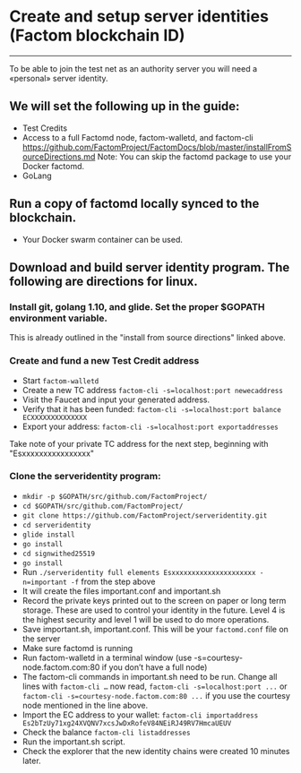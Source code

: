 # Create and setup server identities (Factom blockchain ID)
-------------------------------

To be able to join the test net as an authority server you will need a «personal» server identity.

## We will set the following up in the guide: 
- Test Credits
- Access to a full Factomd node, factom-walletd, and factom-cli
    https://github.com/FactomProject/FactomDocs/blob/master/installFromSourceDirections.md
    Note: You can skip the factomd package to use your Docker factomd.
- GoLang

## Run a copy of factomd locally synced to the blockchain.
- Your Docker swarm container can be used.

## Download and build server identity program. The following are directions for linux.

### Install git, golang 1.10, and glide. Set the proper $GOPATH environment variable.

This is already outlined in the "install from source  directions" linked above.

### Create and fund a new Test Credit address

- Start `factom-walletd`
- Create a new TC address `factom-cli -s=localhost:port newecaddress`
- Visit the Faucet and input your generated address.
- Verify that it has been funded: `factom-cli -s=localhost:port balance ECXXXXXXXXXXXXXX`
- Export your address: `factom-cli -s=localhost:port exportaddresses`

Take note of your private TC address for the next step, beginning with "Esxxxxxxxxxxxxxxxx"

### Clone the serveridentity program:

- `mkdir -p $GOPATH/src/github.com/FactomProject/`
- `cd $GOPATH/src/github.com/FactomProject/`
- `git clone https://github.com/FactomProject/serveridentity.git`
- `cd serveridentity`
- `glide install`
- `go install`
- `cd signwithed25519`
- `go install`
-  Run `./serveridentity full elements Esxxxxxxxxxxxxxxxxxxxxx -n=important -f` from the step above
- It will create the files important.conf and important.sh
- Record the private keys printed out to the screen on paper or long term storage.  These are used to control your identity in the future. Level 4 is the highest security and level 1 will be used to do more operations.
- Save important.sh, important.conf. This will be your `factomd.conf` file on the server
- Make sure factomd is running
- Run factom-walletd in a terminal window (use -s=courtesy-node.factom.com:80 if you don’t have a full node)
- The factom-cli commands in important.sh need to be run. Change all lines with `factom-cli …` now read, `factom-cli -s=localhost:port ...` or `factom-cli -s=courtesy-node.factom.com:80 ...` if you use the courtesy node mentioned in the line above. 
- Import the EC address to your wallet: `factom-cli importaddress Es2bTzUy71xg24XVQNV7xcsJwDxRofeV84NEiRJ49RV7HmcaUEUV`
- Check the balance `factom-cli listaddresses`
- Run the important.sh script.
- Check the explorer that the new identity chains were created 10 minutes later.
